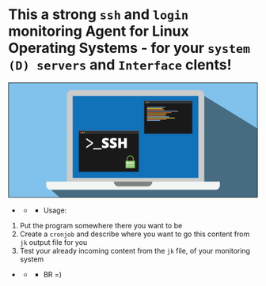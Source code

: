 # This a strong `ssh` and `login`  monitoring Agent for Linux Operating Systems -  for your `system (D) servers` and `Interface` clents!

![](https://github.com/nu11secur1ty/Perl/blob/master/Showing_last_ssh_logins/wall/sshsec.png)

- - - Usage:
1. Put the program somewhere there you want to be
2. Create a `cronjob` and describe where you want to go this content from `jk` output file for you
3. Test your already incoming content from the `jk` file, of your monitoring system

- - - BR =)
